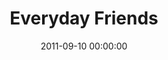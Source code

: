 ---
layout: series
series: "Everyday Friends"
permalink: "/everyday-friends/"
title: "Everyday Friends"
date: 2011-09-10 00:00:00
endDate: 2011-10-01 00:00:00
description: "We all want great friends, but it can be hard to move beyond casualacquaintancesand drinking buddies to real friendshipsthe kind that share all of life's highs and lows, every day. Join us as we discover what it takes to become \"everyday friends.\""
src: "http://s3.amazonaws.com/crossroads-media/images/EverydayFriends_90x90.jpg"
---